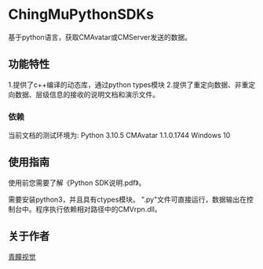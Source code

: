 # ChingMuPythonSDKs
基于python语言，获取CMAvatar或CMServer发送的数据。

## 功能特性
1.提供了c++编译的动态库，通过python types模块
2.提供了重定向数据、非重定向数据、层级信息的接收的说明文档和演示文件。

### 依赖
当前文档的测试环境为:
Python 3.10.5
CMAvatar 1.1.0.1744
Windows 10

## 使用指南
使用前您需要了解《Python SDK说明.pdf》。

需要安装python3，并且具有ctypes模块。
".py"文件可直接运行，数据输出在控制台中。程序执行依赖相对路径中的CMVrpn.dll。

## 关于作者
<a href="http://www.chingmu.com/">青瞳视觉</a>
